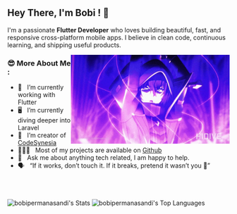 ## Hey There, I'm Bobi ! 👋

I'm a passionate **Flutter Developer** who loves building beautiful, fast, and responsive cross-platform mobile apps. I believe in clean code, continuous learning, and shipping useful products.


<img align="right" alt="GIF" src="https://raw.githubusercontent.com/bobipermanasandi/bobipermanasandi/main/assets/gif/cid2.gif" width="360px"/>

### 😎 More About Me :

- 📱 &nbsp; I’m currently working with Flutter
- 🖥️ &nbsp; I’m currently diving deeper into Laravel
- 💎 &nbsp; I’m creator of [CodeSynesia](https://linktr.ee/codesynesia) 
- 👨🏻‍💻 &nbsp; Most of my projects are available on [Github](https://github.com/bobipermanasandi?tab=repositories)
- 💬 &nbsp; Ask me about anything tech related, I am happy to help.
- 🗣️ &nbsp; “If it works, don’t touch it. If it breaks, pretend it wasn’t you 🤣”


<br />
<br />

![bobipermanasandi's Stats](https://github-readme-stats.vercel.app/api?username=bobipermanasandi&theme=vue-dark&show_icons=true&hide_border=false&count_private=true)
![bobipermanasandi's Top Languages](https://github-readme-stats.vercel.app/api/top-langs/?username=bobipermanasandi&theme=vue-dark&show_icons=true&hide_border=false&layout=compact)
